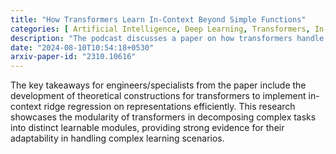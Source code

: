 ```yaml
---
title: "How Transformers Learn In-Context Beyond Simple Functions"
categories: [ Artificial Intelligence, Deep Learning, Transformers, In-Context Learning, Representation Learning ]
description: "The podcast discusses a paper on how transformers handle in-context learning beyond simple functions, focusing on learning with representations. The research explores theoretical constructions and experiments to understand how transformers can efficiently implement in-context learning tasks and adapt to new scenarios."
date: "2024-08-10T10:54:18+0530"
arxiv-paper-id: "2310.10616"
---
```

The key takeaways for engineers/specialists from the paper include the development of theoretical constructions for transformers to implement in-context ridge regression on representations efficiently. This research showcases the modularity of transformers in decomposing complex tasks into distinct learnable modules, providing strong evidence for their adaptability in handling complex learning scenarios.
